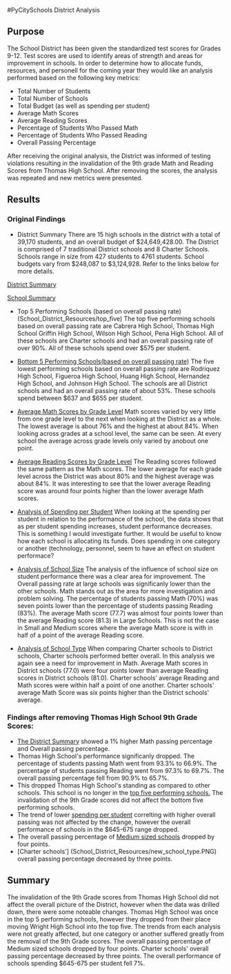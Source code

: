 #PyCitySchools District Analysis

## Purpose
The School District has been given the standardized test scores for Grades 9-12.  Test scores are used to identify areas of strength and areas for improvement in schools.  In order to determine how to allocate funds, resources, and personell for the coming year they would like an analysis performed based on the following key metrics:
- Total Number of Students
- Total Number of Schools
- Total Budget (as well as spending per student)
- Average Math Scores
- Average Reading Scores
- Percentage of Students Who Passed Math
- Percentage of Students Who Passed Reading
- Overall Passing Percentage

After receiving the original analysis, the District was informed of testing violations resulting in the invalidation of the 9th grade Math and Reading Scores from Thomas High School.  After removing the scores, the analysis was repeated and new metrics were presented.



## Results

### Original Findings
- District Summary
		There are 15 high schools in the district with a total of 39,170 students, and an overall budget of $24,649,428.00. The District is comprised of 7 traditional District schools and 8 Charter Schools.   Schools range in size from 427 students to 4761 students.  School budgets vary from $248,087 to $3,124,928.  Refer to the links below for more details.

[District Summary](School_District_Resources/School_Data_Snip.PNG)

[School Summary](School_District_Resources/school_summary_df.PNG)

- Top 5 Performing Schools (based on overall passing rate) (School_District_Resources/top_five)
	The top five performing schools based on overall passing rate are Cabrera High School, Thomas High School Griffin High School, Wilson High School, Pena High School.  All of these schools are Charter schools and had an overall passing rate of over 90%. All of these schools spend over $575 per student.
		
- [Bottom 5 Performing Schools(based on overall passing rate)](School_District_Resources/bottom_five.PNG)
	The five lowest performing schools based on overall passing rate are Rodriquez High School, Figueroa High School, Huang High School, Hernandez High School, and Johnson High School.  The schools are all District schools and had an overall passing rate of about 53%.  These schools spend between $637 and $655 per student.
		
- [Average Math Scores by Grade Level](School_District_Resources/math_scores_by_grade.PNG)
	Math scores varied by very little from one grade level to the next when looking at the District as a whole.  The lowest average is about 76% and the highest at about 84%.  When looking across grades at a school level, the same can be seen.  At every school the average across grade levels only varied by anobout one point.
		
- [Average Reading Scores by Grade Level](School_District_Resources/reading_scores_by_grade.PNG)
	The Reading scores followed the same pattern as the Math scores.  The lower average for each grade level across the District was about 80% and the highest average was about 84%.  It was interesting to see that the lower average Reading score was around four points higher than the lower average Math scores.
	
- [Analysis of Spending per Student](School_District_Resources/spending_ranges_per_student.PNG)
	When looking at the spending per student in relation to the performance of the school, the data shows that as per student spending increases, student performance decreases.  This is something I would investigate further.  It would be useful to know how each school is allocating its funds.  Does spending in one category or another (technology, personnel,  seem to have an effect on student performace?

- [Analysis of School Size](School_District_Resources/size_summary.PNG)
	The analysis of the influence of school size on student performance there was a clear area for improvement.  The Overall passing rate at large schools was significanly lower than the other schools.  Math stands out as the area for more investigation and problem solving.  The percentage of students passing Math (70%) was seven points lower than the percentage of students passing Reading (83%).  The average Math score (77.7) was almost four points lower than the average Reading score (81.3) in Large Schools.  This is not the case in Small and Medium scores where the average Math score is with in half of a point of the average Reading score.

- [Analysis of School Type](School_District_Resources/school_type.PNG)
	When comparing Charter schools to District schools, Charter schools performed better overall.  In this analysis we again see a need for improvement in Math.  Average Math scores in District schools (77.0) were four points lower than average Reading scores in District schools (81.0).  Charter schools' average Reading and Math scores were within half a point of one another.  Charter schools' average Math Score was six points higher than the District schools' average.

### Findings after removing Thomas High School 9th Grade Scores:
- [The District Summary](School_District_Resources/district_summary_new.PNG) showed a 1% higher Math passing percentage and Overall passing percentage.
- Thomas High School's performance significanly dropped.  The percentage of students passing Math went from 93.3% to 66.9%.  The percentage of students passing Reading went from 97.3% to 69.7%.  The overall passing percentage fell from 90.9% to 65.7%.  
- This dropped Thomas High School's standing as compared to other schools. This school is no longer in the [top five performing schools.](School_District_Resources/new_top_five.PNG)  The invalidation of the 9th Grade scores did not affect the bottom five performing schools.
- The trend of lower [spending per student](School_District_Resources/new_spending_ranges.PNG) correlting with higher overall passing was not affected by the change, however the overall performance of schools in the $645-675 range dropped.
- The overall passing percentage of [Medium sized schools](School_District_Resources/new_size_summary.PNG) dropped by four points. 
- [Charter schools'] (School_District_Resources/new_school_type.PNG) overall passing percentage decreased by three points.  



## Summary
The invalidation of the 9th Grade scores from Thomas High School did not affect the overall picture of the District, however when the data was drilled down, there were some noteable changes.  Thomas High School was once in the top 5 performing schools, however they dropped from their place moving Wright High School into the top five.  The trends from each analysis were not greatly affected, but one category or another suffered greatly from the removal of the 9th Grade scores.  The overall passing percentage of Medium sized schools dropped by four points. Charter schools' overall passing percentage decreased by three points. The overall performance of schools spending $645-675 per student fell 7%.





